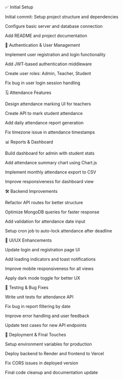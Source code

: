 ✅ Initial Setup


Initial commit: Setup project structure and dependencies

Configure basic server and database connection

Add README and project documentation

👤 Authentication & User Management


Implement user registration and login functionality

Add JWT-based authentication middleware

Create user roles: Admin, Teacher, Student

Fix bug in user login session handling



🗓️ Attendance Features


Design attendance marking UI for teachers

Create API to mark student attendance

Add daily attendance report generation

Fix timezone issue in attendance timestamps



📊 Reports & Dashboard


Build dashboard for admin with student stats

Add attendance summary chart using Chart.js

Implement monthly attendance export to CSV

Improve responsiveness for dashboard view



🛠️ Backend Improvements


Refactor API routes for better structure

Optimize MongoDB queries for faster response

Add validation for attendance date input

Setup cron job to auto-lock attendance after deadline



🎨 UI/UX Enhancements


Update login and registration page UI

Add loading indicators and toast notifications

Improve mobile responsiveness for all views

Apply dark mode toggle for better UX



🧪 Testing & Bug Fixes


Write unit tests for attendance API

Fix bug in report filtering by date

Improve error handling and user feedback

Update test cases for new API endpoints



🚀 Deployment & Final Touches


Setup environment variables for production

Deploy backend to Render and frontend to Vercel

Fix CORS issues in deployed version

Final code cleanup and documentation update
